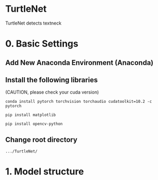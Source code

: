 # TurtleNet
TurtleNet detects textneck

# 0. Basic Settings

## Add New Anaconda Environment (Anaconda)

## Install the following libraries

(CAUTION, please check your cuda version)

```
conda install pytorch torchvision torchaudio cudatoolkit=10.2 -c pytorch
```

```
pip install matplotlib
```

```
pip install opencv-python
```
## Change root directory

```
.../TurtleNet/
```

# 1. Model structure
